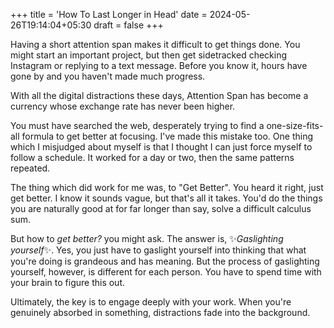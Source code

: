 +++
title = 'How To Last Longer in Head'
date = 2024-05-26T19:14:04+05:30
draft = false
+++

Having a short attention span makes it difficult to get things done. You might start an important project, but then get sidetracked checking Instagram or replying to a text message. Before you know it, hours have gone by and you haven't made much progress.

With all the digital distractions these days, Attention Span has become a currency whose exchange rate has never been higher.

You must have searched the web, desperately trying to find a one-size-fits-all formula to get better at focusing. I've made this mistake too. One thing which I misjudged about myself is that I thought I can just force myself to follow a schedule. It worked for a day or two, then the same patterns repeated.

The thing which did work for me was, to "Get Better". You heard it right, just get better.
I know it sounds vague, but that's all it takes. You'd do the things you are naturally good at for far longer than say, solve a difficult calculus sum.

But how to *get better?* you might ask. The answer is, ✨*Gaslighting yourself*✨. Yes, you just have to gaslight yourself into thinking that what you're doing is grandeous and has meaning. 
But the process of gaslighting yourself, however, is different for each person. You have to spend time with your brain to figure this out.

Ultimately, the key is to engage deeply with your work. When you're genuinely absorbed in something, distractions fade into the background.